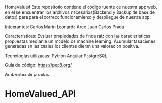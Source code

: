 HomeValued
Este repositorio contiene el código fuente de nuestra app web, en el se encuentran los archivos necesarios(Backend y Backup de base de datos) para para el correco funcionamiento y despliegue de nuestra app.

Integrantes:
Carlos Marin
Leonardo Arce
Juan Carlos Prada

Características:
Evaluar propiedades de finca raiz con las caracteristicas propuestas mediante un modelo de machine learning.
Acumular tasaciones generadas en las cuales los clientes dieran una valoracion positiva.

Tecnologías utilizadas:
Python
Angular
PostgreSQL

Guía de código:
https://pep8.org/

Ambientes de prueba:
# HomeValued_API
